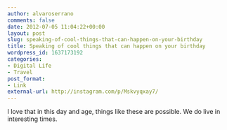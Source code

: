 ```yaml
---
author: alvaroserrano
comments: false
date: 2012-07-05 11:04:22+00:00
layout: post
slug: speaking-of-cool-things-that-can-happen-on-your-birthday
title: Speaking of cool things that can happen on your birthday
wordpress_id: 1637173192
categories:
- Digital Life
- Travel
post_format:
- Link
external-url: http://instagram.com/p/Mskvyqxay7/
---
```


I love that in this day and age, things like these are possible. We do live in interesting times.
